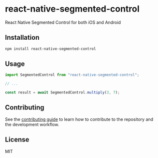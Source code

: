 # react-native-segmented-control

React Native Segmented Control for both iOS and Android

## Installation

```sh
npm install react-native-segmented-control
```

## Usage

```js
import SegmentedControl from "react-native-segmented-control";

// ...

const result = await SegmentedControl.multiply(3, 7);
```

## Contributing

See the [contributing guide](CONTRIBUTING.md) to learn how to contribute to the repository and the development workflow.

## License

MIT
